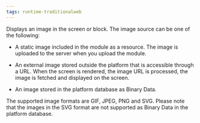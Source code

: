 ```yaml
---
tags: runtime-traditionalweb
---
```


Displays an image in the screen or block. The image source can be one of the following:

* A static image included in the module as a resource. The image is uploaded to the server when you upload the module. 

* An external image stored outside the platform that is accessible through a URL. When the screen is rendered, the image URL is processed, the image is fetched and displayed on the screen.

* An image stored in the platform database as Binary Data.

The supported image formats are GIF, JPEG, PNG and SVG. Please note that the images in the SVG format are not supported as Binary Data in the platform database.

